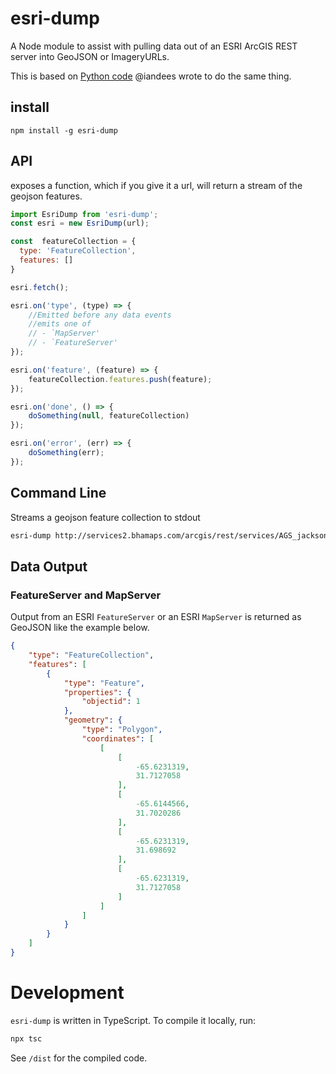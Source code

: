 esri-dump
=========

A Node module to assist with pulling data out of an ESRI ArcGIS REST server into GeoJSON or ImageryURLs.

This is based on [Python code](http://github.com/iandees/esri-dump) @iandees wrote to do the same thing.

## install

    npm install -g esri-dump

## API

exposes a function, which if you give it a url, will return a stream of the geojson features.

```js
import EsriDump from 'esri-dump';
const esri = new EsriDump(url);

const  featureCollection = {
  type: 'FeatureCollection',
  features: []
}

esri.fetch();

esri.on('type', (type) => {
    //Emitted before any data events
    //emits one of
    // - `MapServer'
    // - `FeatureServer'
});

esri.on('feature', (feature) => {
    featureCollection.features.push(feature);
});

esri.on('done', () => {
    doSomething(null, featureCollection)
});

esri.on('error', (err) => {
    doSomething(err);
});
```

## Command Line

Streams a geojson feature collection to stdout

```sh
esri-dump http://services2.bhamaps.com/arcgis/rest/services/AGS_jackson_co_il_taxmap/MapServer/0 > output.geojson
```

## Data Output

### FeatureServer and MapServer

Output from an ESRI `FeatureServer` or an ESRI `MapServer` is returned as GeoJSON like the example below.

```json
{
    "type": "FeatureCollection",
    "features": [
        {
            "type": "Feature",
            "properties": {
                "objectid": 1
            },
            "geometry": {
                "type": "Polygon",
                "coordinates": [
                    [
                        [
                            -65.6231319,
                            31.7127058
                        ],
                        [
                            -65.6144566,
                            31.7020286
                        ],
                        [
                            -65.6231319,
                            31.698692
                        ],
                        [
                            -65.6231319,
                            31.7127058
                        ]
                    ]
                ]
            }
        }
    ]
}
```

# Development

`esri-dump` is written in TypeScript. To compile it locally, run:

```sh
npx tsc
```

See `/dist` for the compiled code.
